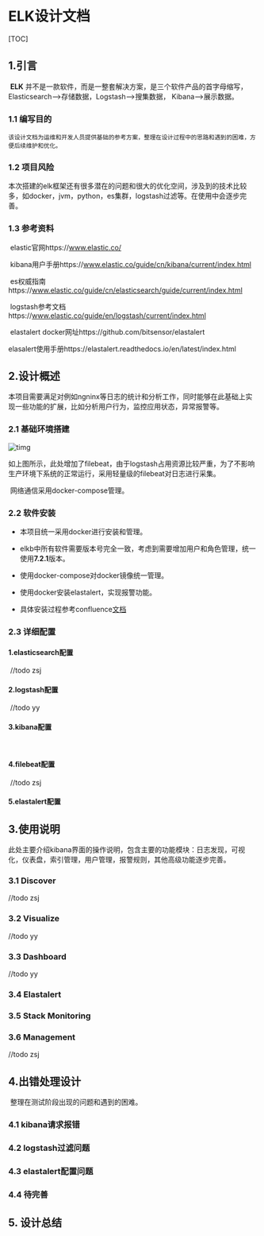 # ELK设计文档

[TOC]

## 1.引言

​	  **ELK** 并不是一款软件，而是一整套解决方案，是三个软件产品的首字母缩写，Elasticsearch-->存储数据，Logstash-->搜集数据，  Kibana-->展示数据。

### 1.1 编写目的

  	该设计文档为运维和开发人员提供基础的参考方案，整理在设计过程中的思路和遇到的困难，方便后续维护和优化。

### 1.2 项目风险

​		本次搭建的elk框架还有很多潜在的问题和很大的优化空间，涉及到的技术比较多，如docker，jvm，python，es集群，logstash过滤等。在使用中会逐步完善。

### 1.3 参考资料

​		elastic官网https://www.elastic.co/

​		kibana用户手册https://www.elastic.co/guide/cn/kibana/current/index.html

​		es权威指南https://www.elastic.co/guide/cn/elasticsearch/guide/current/index.html

​		logstash参考文档https://www.elastic.co/guide/en/logstash/current/index.html

​		elastalert docker网址https://github.com/bitsensor/elastalert

​		elasalert使用手册https://elastalert.readthedocs.io/en/latest/index.html



## 2.设计概述

​		本项目需要满足对例如ngninx等日志的统计和分析工作，同时能够在此基础上实现一些功能的扩展，比如分析用户行为，监控应用状态，异常报警等。

### 2.1 基础环境搭建

![timg](C:\Users\luoji\Desktop\timg.jpg)

​		如上图所示，此处增加了filebeat，由于logstash占用资源比较严重，为了不影响生产环境下系统的正常运行，采用轻量级的filebeat对日志进行采集。

​        网络通信采用docker-compose管理。

### 2.2 软件安装

* 本项目统一采用docker进行安装和管理。
* elkb中所有软件需要版本号完全一致，考虑到需要增加用户和角色管理，统一使用**7.2.1**版本。

* 使用docker-compose对docker镜像统一管理。
* 使用docker安装elastalert，实现报警功能。
* 具体安装过程参考confluence[文档](http://192.168.1.101:8090/pages/viewrecentblogposts.action?key=ELK)

### 2.3 详细配置

#### 	1.elasticsearch配置

​	//todo zsj

#### 	2.logstash配置

​	//todo yy

#### 	3.kibana配置

​	

#### 	4.filebeat配置

​	//todo zsj

#### 	5.elastalert配置  



## 3.使用说明

​	此处主要介绍kibana界面的操作说明，包含主要的功能模块：日志发现，可视化，仪表盘，索引管理，用户管理，报警规则，其他高级功能逐步完善。

### 3.1 Discover

//todo  zsj

### 3.2 Visualize

//todo yy

### 3.3 Dashboard

//todo yy

### 3.4 Elastalert

### 3.5 Stack Monitoring

### 3.6 Management

//todo zsj



## 4.出错处理设计

​	整理在测试阶段出现的问题和遇到的困难。

### 4.1 kibana请求报错

### 4.2 logstash过滤问题

### 4.3 elastalert配置问题

### 4.4 待完善



## 5. 设计总结


